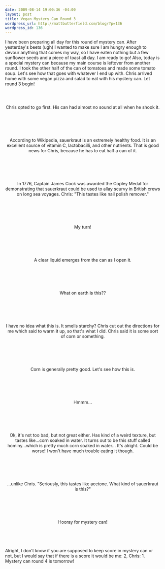 ```yaml
--- 
date: 2009-08-14 19:00:36 -04:00
layout: post
title: Vegan Mystery Can Round 3
wordpress_url: http://mattbutterfield.com/blog/?p=136
wordpress_id: 136
---
```

I have been preparing all day for this round of mystery can.  After yesterday's beets (ugh) I wanted to make sure I am hungry enough to devour anything that comes my way, so I have eaten nothing but a few sunflower seeds and a piece of toast all day.  I am ready to go!  Also, today is a special mystery can because my main course is leftover from another round.  I took the other half of the can of tomatoes and made some tomato soup.  Let's see how that goes with whatever I end up with.  Chris arrived home with some vegan pizza and salad to eat with his mystery can.  Let round 3 begin!

<p><P align "left">&nbsp;</P></p>
<p style="text-align: center;"><img src="http://i70.photobucket.com/albums/i115/fireparagon/mc301.jpg" alt="" /></p>
<p style="text-align: center;">Chris opted to go first.  His can had almost no sound at all when he shook it.</p>
<p><P align "left">&nbsp;</P></p>

<p><P align "left">&nbsp;</P></p>
<p style="text-align: center;"><img src="http://i70.photobucket.com/albums/i115/fireparagon/mc302.jpg" alt="" /></p>
<p style="text-align: center;">According to Wikipedia, sauerkraut is an extremely healthy food. It is an excellent source of vitamin C, lactobacilli, and other nutrients.  That is good news for Chris, because he has to eat half a can of it.</p>
<p><P align "left">&nbsp;</P></p>

<p><P align "left">&nbsp;</P></p>
<p style="text-align: center;"><img src="http://i70.photobucket.com/albums/i115/fireparagon/mc303.jpg" alt="" /></p>
<p style="text-align: center;">In 1776, Captain James Cook was awarded the Copley Medal for demonstrating that sauerkraut could be used to allay scurvy in British crews on long sea voyages.  Chris:  "This tastes like nail polish remover."</p>
<p><P align "left">&nbsp;</P></p>

<p><P align "left">&nbsp;</P></p>
<p style="text-align: center;"><img src="http://i70.photobucket.com/albums/i115/fireparagon/mc304.jpg" alt="" /></p>
<p style="text-align: center;">My turn!</p>
<p><P align "left">&nbsp;</P></p>

<p><P align "left">&nbsp;</P></p>
<p style="text-align: center;"><img src="http://i70.photobucket.com/albums/i115/fireparagon/mc305.jpg" alt="" /></p>
<p style="text-align: center;">A clear liquid emerges from the can as I open it.</p>
<p><P align "left">&nbsp;</P></p>

<p><P align "left">&nbsp;</P></p>
<p style="text-align: center;"><img src="http://i70.photobucket.com/albums/i115/fireparagon/mc306.jpg" alt="" /></p>
<p style="text-align: center;">What on earth is this??</p>
<p><P align "left">&nbsp;</P></p>

<p><P align "left">&nbsp;</P></p>
<p style="text-align: center;"><img src="http://i70.photobucket.com/albums/i115/fireparagon/mc308.jpg" alt="" /></p>
<p style="text-align: center;">I have no idea what this is.  It smells starchy?  Chris cut out the directions for me which said to warm it up, so that's what I did.  Chris said it is some sort of corn or something.</p>
<p><P align "left">&nbsp;</P></p>

<p><P align "left">&nbsp;</P></p>
<p style="text-align: center;"><img src="http://i70.photobucket.com/albums/i115/fireparagon/mc309.jpg" alt="" /></p>
<p style="text-align: center;">Corn is generally pretty good.  Let's see how this is.</p>
<p><P align "left">&nbsp;</P></p>

<p><P align "left">&nbsp;</P></p>
<p style="text-align: center;"><img src="http://i70.photobucket.com/albums/i115/fireparagon/mc310.jpg" alt="" /></p>
<p style="text-align: center;">Hmmm...</p>
<p><P align "left">&nbsp;</P></p>

<p><P align "left">&nbsp;</P></p>
<p style="text-align: center;"><img src="http://i70.photobucket.com/albums/i115/fireparagon/mc311.jpg" alt="" /></p>
<p style="text-align: center;">Ok, it's not too bad, but not great either.  Has kind of a weird texture, but tastes like...corn soaked in water.  It turns out to be this stuff called hominy...which is pretty much corn soaked in water...  It's alright.  Could be worse!  I won't have much trouble eating it though.</p>
<p><P align "left">&nbsp;</P></p>

<p><P align "left">&nbsp;</P></p>
<p style="text-align: center;"><img src="http://i70.photobucket.com/albums/i115/fireparagon/mc312.jpg" alt="" /></p>
<p style="text-align: center;">...unlike Chris.  "Seriously, this tastes like acetone.  What kind of sauerkraut is this?"</p>
<p><P align "left">&nbsp;</P></p>

<p><P align "left">&nbsp;</P></p>
<p style="text-align: center;"><img src="http://i70.photobucket.com/albums/i115/fireparagon/mc313.jpg" alt="" /></p>
<p style="text-align: center;">Hooray for mystery can!</p>
<p><P align "left">&nbsp;</P></p>
<p><P align "left">&nbsp;</P></p>
Alright, I don't know if you are supposed to keep score in mystery can or not, but I would say that if there is a score it would be me: 2, Chris: 1.  Mystery can round 4 is tomorrow!  
